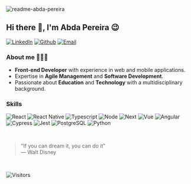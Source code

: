 ![readme-abda-pereira](https://github.com/user-attachments/assets/9a043816-3a88-4d2a-aaff-aa8ef1902fef)

## Hi there 👋, I'm Abda Pereira 😉

[![LinkedIn](https://img.shields.io/badge/LinkedIn-000?style=for-the-badge&logo=linkedin&logoColor=7f77f1)](https://www.linkedin.com/in/abda-pereira-0a4a2388/)
[![Github](https://img.shields.io/badge/Github-000?style=for-the-badge&logo=github&logoColor=7f77f1)](https://github.com/abda-pereira)
[![Email](https://img.shields.io/badge/Email-000?style=for-the-badge&logo=gmail&logoColor=7f77f1)](mailto:abdaqop@gmail.com)

### About me 👩🏽‍💻

- **Front-end Developer** with experience in web and mobile applications.
- Expertise in **Agile Management** and **Software Development**.
- Passionate about **Education** and **Technology** with a multidisciplinary background.

### Skills
![React](https://img.shields.io/badge/react-000?style=for-the-badge&logo=react)
![React Native](https://img.shields.io/badge/React_Native-000?style=for-the-badge&logo=react)
![Typescript](https://img.shields.io/badge/Typescript-000?style=for-the-badge&logo=typescript)
![Node](https://img.shields.io/badge/node-000?style=for-the-badge&logo=node.js)
![Next](https://img.shields.io/badge/next-000?style=for-the-badge&logo=next.js)
![Vue](https://img.shields.io/badge/vue-000?style=for-the-badge&logo=vue.js)
![Angular](https://img.shields.io/badge/Angular-000?style=for-the-badge&logo=angular&logoColor=C3002F)
![Cypress](https://img.shields.io/badge/Cypress-000?style=for-the-badge&logo=cypress)
![Jest](https://img.shields.io/badge/Jest-000?style=for-the-badge&logo=jest)
![PostgreSQL](https://img.shields.io/badge/PostgreSQL-000?style=for-the-badge&logo=postgresql)
![Python](https://img.shields.io/badge/python-000?style=for-the-badge&logo=python)

<br>

> "If you can dream it, you can do it"  
> — Walt Disney

<br>

![Visitors](https://visitor-badge.laobi.icu/badge?page_id=abda-pereira.abda-pereira)
